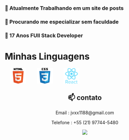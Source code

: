 <h3> 🔭 Atualmente Trabalhando em um site de posts</h3>
<h3> 🤔 Procurando me especializar sem faculdade</h3>
<h3> 💬 17 Anos FUll Stack Developer</h3>


<h1>Minhas Linguagens</h1>


  <div style="display: flex; justify-content: space-around; align-items: center; flex-wrap: nowrap;">
<img width="50"  src="./icons/html.svg">
    <img width="50" src="./icons/css.svg">
  <img width="50" src="./icons/react-original-wordmark.svg">
  <img width="50 src="./icons/tailwind.svg">
 <img width="50 src="./icons/node.svg">
   <img width="50 src="./icons/prisma.svg">
  </div>









<div align="center">
  <h2 >📫 contato</h2> 
<p>Email : jvxx1188@gmail.com</p>
<p>Telefone : +55 (21) 97744-5480</p>
<a target="_blank" href="https://www.linkedin.com/in/jos%C3%A9-dami%C3%A3o-b8b3b5258/"> <img src="https://img.shields.io/badge/LinkedIn-0077B5?style=for-the-badge&logo=linkedin&logoColor=white"></img></a>
</div>

<!--falta adicionar meus projetos, adicionar um sobre mim melhor e talvez ajeitar as linguagens-->


